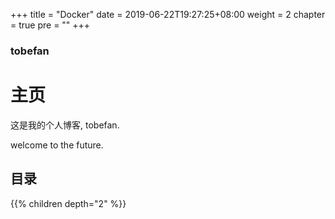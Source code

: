 +++
title = "Docker"
date = 2019-06-22T19:27:25+08:00
weight = 2
chapter = true
pre = ""
+++

### tobefan

# 主页

这是我的个人博客, tobefan.

welcome to the future.

## 目录

{{% children depth="2" %}}
